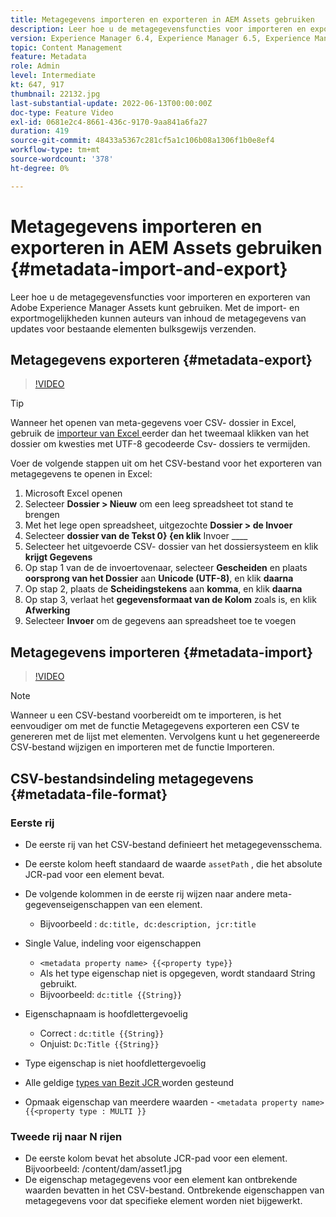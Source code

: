 ```yaml
---
title: Metagegevens importeren en exporteren in AEM Assets gebruiken
description: Leer hoe u de metagegevensfuncties voor importeren en exporteren van Adobe Experience Manager Assets kunt gebruiken. Met de import- en exportmogelijkheden kunnen auteurs van inhoud de metagegevens van updates voor bestaande elementen bulksgewijs verzenden.
version: Experience Manager 6.4, Experience Manager 6.5, Experience Manager as a Cloud Service
topic: Content Management
feature: Metadata
role: Admin
level: Intermediate
kt: 647, 917
thumbnail: 22132.jpg
last-substantial-update: 2022-06-13T00:00:00Z
doc-type: Feature Video
exl-id: 0681e2c4-8661-436c-9170-9aa841a6fa27
duration: 419
source-git-commit: 48433a5367c281cf5a1c106b08a1306f1b0e8ef4
workflow-type: tm+mt
source-wordcount: '378'
ht-degree: 0%

---
```


# Metagegevens importeren en exporteren in AEM Assets gebruiken {#metadata-import-and-export}

Leer hoe u de metagegevensfuncties voor importeren en exporteren van Adobe Experience Manager Assets kunt gebruiken. Met de import- en exportmogelijkheden kunnen auteurs van inhoud de metagegevens van updates voor bestaande elementen bulksgewijs verzenden.

## Metagegevens exporteren {#metadata-export}

>[!VIDEO](https://video.tv.adobe.com/v/22132?quality=12&learn=on)

>[!TIP]
>
> Wanneer het openen van meta-gegevens voer CSV- dossier in Excel, gebruik de [ importeur van Excel ](https://support.microsoft.com/en-us/office/import-data-from-a-csv-html-or-text-file-b62efe49-4d5b-4429-b788-e1211b5e90f6) eerder dan het tweemaal klikken van het dossier om kwesties met UTF-8 gecodeerde Csv- dossiers te vermijden.
>
> Voer de volgende stappen uit om het CSV-bestand voor het exporteren van metagegevens te openen in Excel:
> 
> 1. Microsoft Excel openen
> 1. Selecteer __Dossier > Nieuw__ om een leeg spreadsheet tot stand te brengen
> 1. Met het lege open spreadsheet, uitgezochte __Dossier > de Invoer__
> 1. Selecteer __dossier van de Tekst 0} {en klik__ Invoer ____
> 1. Selecteer het uitgevoerde CSV- dossier van het dossiersysteem en klik __krijgt Gegevens__
> 1. Op stap 1 van de de invoertovenaar, selecteer __Gescheiden__ en plaats __oorsprong van het Dossier__ aan __Unicode (UTF-8)__, en klik __daarna__
> 1. Op stap 2, plaats de __Scheidingstekens__ aan __komma__, en klik __daarna__
> 1. Op stap 3, verlaat het __gegevensformaat van de Kolom__ zoals is, en klik __Afwerking__
> 1. Selecteer __Invoer__ om de gegevens aan spreadsheet toe te voegen

## Metagegevens importeren {#metadata-import}

>[!VIDEO](https://video.tv.adobe.com/v/21374?quality=12&learn=on)

>[!NOTE]
>
> Wanneer u een CSV-bestand voorbereidt om te importeren, is het eenvoudiger om met de functie Metagegevens exporteren een CSV te genereren met de lijst met elementen. Vervolgens kunt u het gegenereerde CSV-bestand wijzigen en importeren met de functie Importeren.

## CSV-bestandsindeling metagegevens {#metadata-file-format}

### Eerste rij

* De eerste rij van het CSV-bestand definieert het metagegevensschema.
* De eerste kolom heeft standaard de waarde `assetPath` , die het absolute JCR-pad voor een element bevat.

* De volgende kolommen in de eerste rij wijzen naar andere meta-gegevenseigenschappen van een element.
   * Bijvoorbeeld : `dc:title, dc:description, jcr:title`

* Single Value, indeling voor eigenschappen

   * `<metadata property name> {{<property type}}`
   * Als het type eigenschap niet is opgegeven, wordt standaard String gebruikt.
   * Bijvoorbeeld: `dc:title {{String}}`

* Eigenschapnaam is hoofdlettergevoelig
   * Correct : `dc:title {{String}}`
   * Onjuist: `Dc:Title {{String}}`

* Type eigenschap is niet hoofdlettergevoelig
* Alle geldige [ types van Bezit JCR ](https://www.adobe.io/experience-manager/reference-materials/spec/jsr170/javadocs/jcr-2.0/javax/jcr/PropertyType.html) worden gesteund

* Opmaak eigenschap van meerdere waarden - `<metadata property name> {{<property type : MULTI }}`

### Tweede rij naar N rijen

* De eerste kolom bevat het absolute JCR-pad voor een element. Bijvoorbeeld: /content/dam/asset1.jpg
* De eigenschap metagegevens voor een element kan ontbrekende waarden bevatten in het CSV-bestand. Ontbrekende eigenschappen van metagegevens voor dat specifieke element worden niet bijgewerkt.
